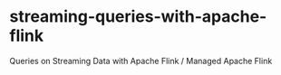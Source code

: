 # streaming-queries-with-apache-flink
Queries on Streaming Data with Apache Flink / Managed Apache Flink
